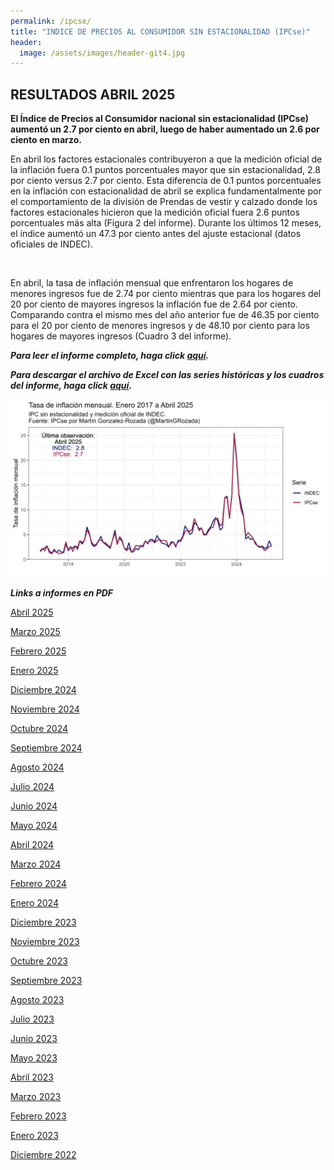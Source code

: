 ```yaml
---
permalink: /ipcse/
title: "INDICE DE PRECIOS AL CONSUMIDOR SIN ESTACIONALIDAD (IPCse)"
header:
  image: /assets/images/header-git4.jpg
---
```


## RESULTADOS ABRIL 2025

**El Índice de Precios al Consumidor nacional sin estacionalidad (IPCse) aumentó un 2.7 por ciento en abril, luego de haber aumentado un 2.6 por ciento en marzo.**

En abril los factores estacionales contribuyeron a que la medición oficial de la inflación fuera 0.1 puntos porcentuales mayor que sin estacionalidad, 2.8 por ciento versus 2.7 por ciento. Esta diferencia de 0.1 puntos porcentuales en la inflación con estacionalidad de abril se explica fundamentalmente por el comportamiento de la división de Prendas de vestir y calzado donde los factores estacionales hicieron que la medición oficial fuera 2.6 puntos porcentuales más alta (Figura 2 del informe). Durante los últimos 12 meses, el índice aumentó un 47.3 por ciento antes del ajuste estacional (datos oficiales de INDEC).

<br>

En abril, la tasa de inflación mensual que enfrentaron los hogares de menores ingresos fue de 2.74 por ciento mientras que para los hogares del 20 por ciento de mayores ingresos la inflación fue de 2.64 por ciento. Comparando contra el mismo mes del año anterior fue de 46.35 por ciento para el 20 por ciento de menores ingresos y de 48.10 por ciento para los hogares de mayores ingresos (Cuadro 3 del informe).<br>


***Para leer el informe completo, haga click [aquí](https://mrozada.github.io/IPCse/).***

***Para descargar el archivo de Excel con las series históricas y los cuadros del informe, haga click [aquí](https://github.com/mrozada/mrozada.github.io/raw/master/assets/excel/IPCse%20-%20Series%20hist%C3%B3ricas.xlsx).***


![Series de tiempo IPCse e IPC-INDEC](/assets/images/LinePlotStatic.png)


***Links a informes en PDF***

[Abril 2025](https://github.com/mrozada/mrozada.github.io/blob/master/assets/pdf/IPCse%20-%202025-04%20-%20INDICE%20DE%20PRECIOS%20AL%20CONSUMIDOR%20SIN%20ESTACIONALIDAD.pdf)

[Marzo 2025](https://github.com/mrozada/mrozada.github.io/blob/master/assets/pdf/IPCse%20-%202025-03%20-%20INDICE%20DE%20PRECIOS%20AL%20CONSUMIDOR%20SIN%20ESTACIONALIDAD.pdf)

[Febrero 2025](https://github.com/mrozada/mrozada.github.io/blob/master/assets/pdf/IPCse%20-%202025-02%20-%20INDICE%20DE%20PRECIOS%20AL%20CONSUMIDOR%20SIN%20ESTACIONALIDAD.pdf)

[Enero 2025](https://github.com/mrozada/mrozada.github.io/blob/master/assets/pdf/IPCse%20-%202025-01%20-%20INDICE%20DE%20PRECIOS%20AL%20CONSUMIDOR%20SIN%20ESTACIONALIDAD.pdf)

[Diciembre 2024](https://github.com/mrozada/mrozada.github.io/blob/master/assets/pdf/IPCse%20-%202024-12%20-%20INDICE%20DE%20PRECIOS%20AL%20CONSUMIDOR%20SIN%20ESTACIONALIDAD.pdf)

[Noviembre 2024](https://github.com/mrozada/mrozada.github.io/blob/master/assets/pdf/IPCse%20-%202024-11%20-%20INDICE%20DE%20PRECIOS%20AL%20CONSUMIDOR%20SIN%20ESTACIONALIDAD.pdf)

[Octubre 2024](https://github.com/mrozada/mrozada.github.io/blob/master/assets/pdf/IPCse%20-%202024-10%20-%20INDICE%20DE%20PRECIOS%20AL%20CONSUMIDOR%20SIN%20ESTACIONALIDAD.pdf)

[Septiembre 2024](https://github.com/mrozada/mrozada.github.io/blob/master/assets/pdf/IPCse%20-%202024-09%20-%20INDICE%20DE%20PRECIOS%20AL%20CONSUMIDOR%20SIN%20ESTACIONALIDAD.pdf)

[Agosto 2024](https://github.com/mrozada/mrozada.github.io/blob/master/assets/pdf/IPCse%20-%202024-08%20-%20INDICE%20DE%20PRECIOS%20AL%20CONSUMIDOR%20SIN%20ESTACIONALIDAD.pdf)

[Julio 2024](https://github.com/mrozada/mrozada.github.io/blob/master/assets/pdf/IPCse%20-%202024-07%20-%20INDICE%20DE%20PRECIOS%20AL%20CONSUMIDOR%20SIN%20ESTACIONALIDAD.pdf)

[Junio 2024](https://github.com/mrozada/mrozada.github.io/blob/master/assets/pdf/IPCse%20-%202024-06%20-%20INDICE%20DE%20PRECIOS%20AL%20CONSUMIDOR%20SIN%20ESTACIONALIDAD.pdf)

[Mayo 2024](https://github.com/mrozada/mrozada.github.io/blob/master/assets/pdf/IPCse%20-%202024-05%20-%20INDICE%20DE%20PRECIOS%20AL%20CONSUMIDOR%20SIN%20ESTACIONALIDAD.pdf)

[Abril 2024](https://github.com/mrozada/mrozada.github.io/blob/master/assets/pdf/IPCse%20-%202024-04%20-%20INDICE%20DE%20PRECIOS%20AL%20CONSUMIDOR%20SIN%20ESTACIONALIDAD.pdf)

[Marzo 2024](https://github.com/mrozada/mrozada.github.io/blob/master/assets/pdf/IPCse%20-%202024-03%20-%20INDICE%20DE%20PRECIOS%20AL%20CONSUMIDOR%20SIN%20ESTACIONALIDAD.pdf)

[Febrero 2024](https://github.com/mrozada/mrozada.github.io/blob/master/assets/pdf/IPCse%20-%202024-02%20-%20INDICE%20DE%20PRECIOS%20AL%20CONSUMIDOR%20SIN%20ESTACIONALIDAD.pdf)

[Enero 2024](https://github.com/mrozada/mrozada.github.io/blob/master/assets/pdf/IPCse%20-%202024-01%20-%20INDICE%20DE%20PRECIOS%20AL%20CONSUMIDOR%20SIN%20ESTACIONALIDAD.pdf)

[Diciembre 2023](https://github.com/mrozada/mrozada.github.io/blob/master/assets/pdf/IPCse%20-%202023-12%20-%20INDICE%20DE%20PRECIOS%20AL%20CONSUMIDOR%20SIN%20ESTACIONALIDAD.pdf)

[Noviembre 2023](https://github.com/mrozada/mrozada.github.io/blob/master/assets/pdf/IPCse%20-%202023-11%20-%20INDICE%20DE%20PRECIOS%20AL%20CONSUMIDOR%20SIN%20ESTACIONALIDAD.pdf)

[Octubre 2023](https://github.com/mrozada/mrozada.github.io/blob/master/assets/pdf/IPCse%20-%202023-10%20-%20INDICE%20DE%20PRECIOS%20AL%20CONSUMIDOR%20SIN%20ESTACIONALIDAD.pdf)

[Septiembre 2023](https://github.com/mrozada/mrozada.github.io/blob/master/assets/pdf/IPCse%20-%202023-09%20-%20INDICE%20DE%20PRECIOS%20AL%20CONSUMIDOR%20SIN%20ESTACIONALIDAD.pdf)

[Agosto 2023](https://github.com/mrozada/mrozada.github.io/blob/master/assets/pdf/IPCse%20-%202023-08%20-%20INDICE%20DE%20PRECIOS%20AL%20CONSUMIDOR%20SIN%20ESTACIONALIDAD.pdf)

[Julio 2023](https://github.com/mrozada/mrozada.github.io/blob/master/assets/pdf/IPCse%20-%202023-07%20-%20INDICE%20DE%20PRECIOS%20AL%20CONSUMIDOR%20SIN%20ESTACIONALIDAD.pdf)

[Junio 2023](https://github.com/mrozada/mrozada.github.io/blob/master/assets/pdf/IPCse%20-%202023-06%20-%20INDICE%20DE%20PRECIOS%20AL%20CONSUMIDOR%20SIN%20ESTACIONALIDAD.pdf)

[Mayo 2023](https://github.com/mrozada/mrozada.github.io/blob/master/assets/pdf/IPCse%20-%202023-05%20-%20INDICE%20DE%20PRECIOS%20AL%20CONSUMIDOR%20SIN%20ESTACIONALIDAD.pdf)

[Abril 2023](https://github.com/mrozada/mrozada.github.io/blob/master/assets/pdf/IPCse%20-%202023-04%20-%20INDICE%20DE%20PRECIOS%20AL%20CONSUMIDOR%20SIN%20ESTACIONALIDAD.pdf)

[Marzo 2023](https://github.com/mrozada/mrozada.github.io/blob/master/assets/pdf/IPCse%20-%202023-03%20-%20INDICE%20DE%20PRECIOS%20AL%20CONSUMIDOR%20SIN%20ESTACIONALIDAD.pdf)

[Febrero 2023](https://github.com/mrozada/mrozada.github.io/blob/master/assets/pdf/IPCse%20-%202023-02%20-%20INDICE%20DE%20PRECIOS%20AL%20CONSUMIDOR%20SIN%20ESTACIONALIDAD.pdf)

[Enero 2023](https://github.com/mrozada/mrozada.github.io/blob/master/assets/pdf/IPCse%20-%202023-01%20-%20INDICE%20DE%20PRECIOS%20AL%20CONSUMIDOR%20SIN%20ESTACIONALIDAD.pdf)

[Diciembre 2022](https://github.com/mrozada/mrozada.github.io/blob/master/assets/pdf/IPCse%20-%202022-12%20-%20INDICE%20DE%20PRECIOS%20AL%20CONSUMIDOR%20SIN%20ESTACIONALIDAD.pdf)
